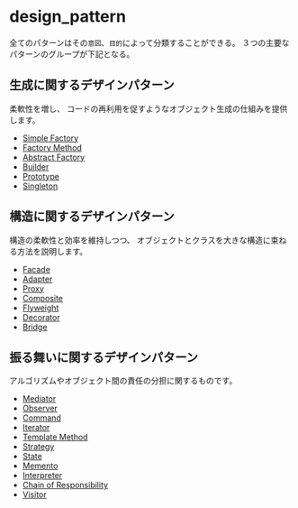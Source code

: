 # design_pattern

全てのパターンはその`意図`、`目的`によって分類することができる。
３つの主要なパターンのグループが下記となる。

## 生成に関するデザインパターン

柔軟性を増し、 コードの再利用を促すようなオブジェクト生成の仕組みを提供します。

* [Simple Factory](https://github.com/senghoo/golang-design-pattern/tree/master/00_simple_factory)
* [Factory Method](https://github.com/senghoo/golang-design-pattern/tree/master/04_factory_method)
* [Abstract Factory](https://github.com/senghoo/golang-design-pattern/tree/master/05_abstract_factory)
* [Builder](https://github.com/senghoo/golang-design-pattern/tree/master/06_builder)
* [Prototype](https://github.com/senghoo/golang-design-pattern/tree/master/07_prototype)
* [Singleton](https://github.com/senghoo/golang-design-pattern/tree/master/03_singleton)

## 構造に関するデザインパターン

構造の柔軟性と効率を維持しつつ、 オブジェクトとクラスを大きな構造に束ねる方法を説明します。

* [Facade](https://github.com/senghoo/golang-design-pattern/tree/master/01_facade)
* [Adapter](https://github.com/senghoo/golang-design-pattern/tree/master/02_adapter)
* [Proxy](https://github.com/senghoo/golang-design-pattern/tree/master/09_proxy)
* [Composite](https://github.com/senghoo/golang-design-pattern/tree/master/13_composite)
* [Flyweight](https://github.com/senghoo/golang-design-pattern/tree/master/18_flyweight)
* [Decorator](https://github.com/senghoo/golang-design-pattern/tree/master/20_decorator)
* [Bridge](https://github.com/senghoo/golang-design-pattern/tree/master/22_bridge)

## 振る舞いに関するデザインパターン

アルゴリズムやオブジェクト間の責任の分担に関するものです。

* [Mediator](https://github.com/senghoo/golang-design-pattern/tree/master/08_mediator)
* [Observer](https://github.com/senghoo/golang-design-pattern/tree/master/10_observer)
* [Command](https://github.com/senghoo/golang-design-pattern/tree/master/11_command)
* [Iterator](https://github.com/senghoo/golang-design-pattern/tree/master/12_iterator)
* [Template Method](https://github.com/senghoo/golang-design-pattern/tree/master/14_template_method)
* [Strategy](https://github.com/senghoo/golang-design-pattern/tree/master/15_strategy)
* [State](https://github.com/senghoo/golang-design-pattern/tree/master/16_state)
* [Memento](https://github.com/senghoo/golang-design-pattern/tree/master/17_memento)
* [Interpreter](https://github.com/senghoo/golang-design-pattern/tree/master/19_interpreter)
* [Chain of Responsibility](https://github.com/senghoo/golang-design-pattern/tree/master/21_chain_of_responsibility)
* [Visitor](https://github.com/senghoo/golang-design-pattern/tree/master/23_visitor)